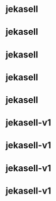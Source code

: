 # jekasell
# jekasell
# jekasell
# jekasell
# jekasell
# jekasell-v1
# jekasell-v1
# jekasell-v1
# jekasell-v1
